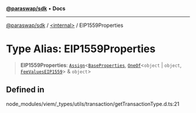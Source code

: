 [**@paraswap/sdk**](../../README.md) • **Docs**

***

[@paraswap/sdk](../../globals.md) / [\<internal\>](../README.md) / EIP1559Properties

# Type Alias: EIP1559Properties

> **EIP1559Properties**: [`Assign`](Assign.md)\<[`BaseProperties`](BaseProperties.md), [`OneOf`](OneOf.md)\<`object` \| `object`, [`FeeValuesEIP1559`](FeeValuesEIP1559.md)\> & `object`\>

## Defined in

node\_modules/viem/\_types/utils/transaction/getTransactionType.d.ts:21
